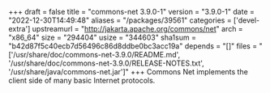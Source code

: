 +++
draft = false
title = "commons-net 3.9.0-1"
version = "3.9.0-1"
date = "2022-12-30T14:49:48"
aliases = "/packages/39561"
categories = ['devel-extra']
upstreamurl = "http://jakarta.apache.org/commons/net"
arch = "x86_64"
size = "294404"
usize = "344603"
sha1sum = "b42d87f5c40ecb7d56496c86d8ddbe0bc3acc19a"
depends = "[]"
files = "['/usr/share/doc/commons-net-3.9.0/README.md', '/usr/share/doc/commons-net-3.9.0/RELEASE-NOTES.txt', '/usr/share/java/commons-net.jar']"
+++
Commons Net implements the client side of many basic Internet protocols.